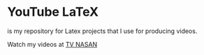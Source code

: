# YouTube LaTeX
is my repository for Latex projects that I use for producing videos.

Watch my videos at [TV NASAN](http://www.youtube.com/tvnasan)
